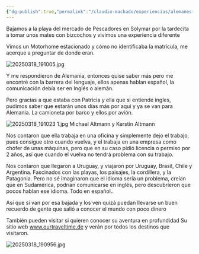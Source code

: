 ```yaml
---
{"dg-publish":true,"permalink":"/claudio-machado/experiencias/alemanes-recorren-el-mundo-en-motorhome/"}
---
```


Bajamos a la playa del mercado de Pescadores en Solymar por la tardecita a tomar unos mates con bizcochos y vivimos una experiencia diferente 

Vimos un Motorhome estacionado y cómo no identificaba la matrícula, me acerque a preguntar de donde eran.

![20250318_191005.jpg](/img/user/Personal/Im%C3%A1genes/20250318_191005.jpg)

Y me respondieron de Alemania, entonces quise saber más pero me encontré con la barrera del lenguaje, ellos apenas hablan español, la comunicación debía ser en Inglés o alemán.

Pero gracias a que estaba con Patricia y ella que si entiende ingles, pudimos saber que estarán unos días más por aquí y ya se van para Alemania. La camioneta por barco y ellos por avión.

![20250318_191023 1.jpg](/img/user/Personal/Im%C3%A1genes/20250318_191023%201.jpg)
Michael Altmann y Kerstin Altmann 

Nos contaron que ella trabaja en una oficina y simplemente dejo el trabajo, pues consigue otro cuando vuelva, y el trabaja en una empresa como chófer de unas máquinas, pero que en su caso pidió licencia o permiso por 2 años, así que cuando el vuelva no tendrá problema con su trabajo.

Nos contaron que llegaron a Uruguay, y viajaron por Uruguay, Brasil, Chile y Argentina. Fascinados con las playas, los paisajes, la cordillera, y la Patagonia. Pero no sé imaginaron que el idioma sería un problema, creían que en Sudamérica, podrían comunicarse en inglés, pero descubrieron que pocos hablan ese idioma. Todo en español..

Así que si van por esa bajada y los ven quizá puedan llevarse un buen recuerdo de gente que salió a conocer el mundo con poco dinero 

También pueden visitar si quieren conocer su aventura en profundidad 
Su sitio web www.ourtraveltime.de y verán por todos los destinos que visitaron. 

![20250318_190956.jpg](/img/user/Personal/Im%C3%A1genes/20250318_190956.jpg)